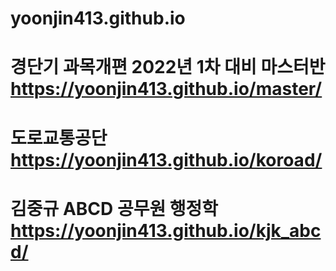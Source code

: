 # yoonjin413.github.io

# 경단기 과목개편 2022년 1차 대비 마스터반 https://yoonjin413.github.io/master/
# 도로교통공단 https://yoonjin413.github.io/koroad/
# 김중규 ABCD 공무원 행정학 https://yoonjin413.github.io/kjk_abcd/